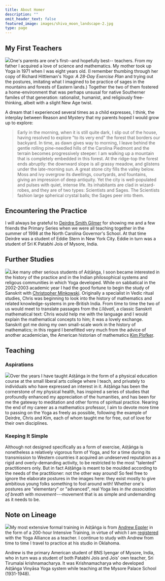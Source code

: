 ```yaml
---
title: About Homer
description: ""
omit_header_text: false
featured_image: images/shiva_moon_landscape-2.jpg
type: page
---
```


## My First Teachers

<img class="image-left-250" src="/images/hittleman.jpeg">One's parents are one's first--and hopefully best-- teachers.  From my father I acquired a love of science and mathematics.  My mother took up Yoga in 1971 when I was eight years old.  (I remember thumbing through her copy of Richard Hittleman's *Yoga:  A 28-Day Exercise Plan* and trying out the postures, imitating what I imagined to be practice of sages in the mountains and forests of Eastern lands.)  Together the two of them fostered a home-environment that was perhaps unsusal for native Southerner familes of that generation:  rationalist, humanist, and religiously free-thinking, albeit with a slight New Age twist.

A dream that I experienced several times as a child expresses, I think, the interplay between Reason and Mystery that my parents hoped I would grow up to explore:

>Early in the morning, when it is still quite dark, I slip out of the house, having resolved to explore "to its very end" the forest that borders our backyard.  In time, as dawn gives way to morning, I leave behind the gentle rolling pine-needled hills of the Carolina Piedmont and the terrain becomes progressively steeper:  I am walking up a mountain that is completely embedded in this forest.  At the ridge-top the forest ends abruptly:  the downward slope is all grassy meadow, and glistens under the late-morning sun.  A great stone city fills the valley below.  Moss and ivy overgrow its dwellings, courtyards, and fountains, giving an impression of deep antiquity.  Yet the city is well-populated and pulses with quiet, intense life.  Its inhabitants are clad in wizard-robes, and they are of two types:  Scientists and Sages.  The Scientists fashion large spherical crystal balls; the Sages peer into them.

## Encountering the Practice

I will always be grateful to <a href="https://ashevilleyogacenter.union.site/teachers/deirdre-smith-gilmer" target="_blank">Deirdre Smith Gilmer</a> for showing me and a few friends the Primary Series when we were all teaching together in the summer of 1998 at the North Carolina Governor's School.  At that time Deirdre was a student of Eddie Stern in New York City.  Eddie in turn was a student of Sri K Patabhi Jois of Mysore, India.

## Further Studies

<img class="image-right-250" src="/images/ashtavakra.jpeg">Like many other serious students of Aśṭāṅga, I soon became interested in the history of the practice and in the Indian philosophical systems and religous communities in which Yoga developed.  While on sabbatical in the 2002-2003 academic year I had the good fortune to begin the study of Sanskrit with <a href="https://en.wikipedia.org/wiki/Christopher_Minkowski" target="_blank">Christopher Minkowski</a>.  Originally a specialist in Vedic ritual studies, Chris was beginning to look into the history of mathematics and related knowledge-systems in pre-British India.  From time to time the two of us would meet to translate passages from the *Lïlāvatī*, a classic Sanskrit mathematical text:  Chris would help me with the language and I would explain the mathematical concepts to him; it was a lovely exchange.  Sanskrit got me doing my own small-scale work in the history of mathematics; in this regard I benefitted very much from the advice of another academician, the American historian of mathematics <a href="https://www.union.edu/mathematics/faculty-staff/kim-plofker" target="_blank">Kim Plofker</a>.

## Teaching

### Aspirations

<img class="image-left-250" src="/images/urdhvakukuttasana.jpg">Over the years I have taught Aśṭāṅga in the form of a physical education course at the small liberal arts college where I teach, and privately to individuals who have expressed an interest in it.  Aśṭāṅga has been the cornerstone of my physical health, has inspired a series of studies that profoundly enhanced my appreciation of the humanities, and has been for me the gateway to meditation and other forms of spiritual practice.  Nearing the end of my career as a mathematics professor, I aim to devote more time to passing on the Yoga as freely as possible, following the example of Deirdre, Chris and Kim, each of whom taught me for free, out of love for their own disciplines.

### Keeping It Simple

Although not designed specifically as a form of exercise, Aśṭāṅga is nonetheless a relatively vigorous form of Yoga, and for a time during its transmission to Western countries it acquired an undeserved reputation as a rigid and overly-demanding activity, to be restricted to the most "talented" practitioners only.  But in fact Aśṭāṅga is meant to be moulded according to the needs of the practitioner:  not the other way around!  So feel free to ignore the elaborate postures in the images here:  they exist mostly to give ambitious young folks something to fool around with!  Whether one's postures are "elementary" or "advanced", real Yoga lies in *the association of breath with movement*---movement that is as simple and undemanding as it needs to be.

## Note on Lineage

<img class="image-right-250" src="/images/galavasana.jpg">My most extensive formal training in Aśṭāṅga is from <a href="https://ashtangayogastudio.com/" target="_blank">Andrew Eppler</a> in the form of a 200-hour Intensive Training, in virtue of which I am <a href="https://www.yogaalliance.org/TeacherPublicProfile?tid=326005" target="_blank">registered</a> with the Yoga Alliance as a teacher.  I continue to study with Andrew from time to time I travel to practice at his studio in Oklahoma.

Andrew is the primary American student of BNS Iyengar of Mysore, India, who in turn was a student of both Patabhi Jois and Jois' own teacher, Sri Tirumalai krishnamacharya.  It was Krishnamacharya who developed Aśṭāṅga Vinyāsa Yoga system while teaching at the Mysore Palace School (1931-1948).